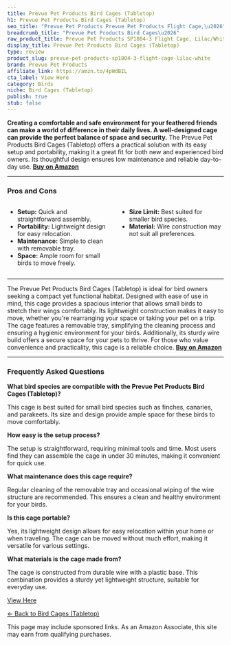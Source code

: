 ```yaml
---
title: Prevue Pet Products Bird Cages (Tabletop)
h1: Prevue Pet Products Bird Cages (Tabletop)
seo_title: "Prevue Pet Products Prevue Pet Products Flight Cage,\u2026"
breadcrumb_title: "Prevue Pet Products Bird Cages\u2026"
raw_product_title: Prevue Pet Products SP1804-3 Flight Cage, Lilac/White
display_title: Prevue Pet Products Bird Cages (Tabletop)
type: review
product_slug: prevue-pet-products-sp1804-3-flight-cage-lilac-white
brand: Prevue Pet Products
affiliate_link: https://amzn.to/4pWdBIL
cta_label: View Here
category: Birds
niche: Bird Cages (Tabletop)
publish: true
stub: false
---
```


<div id="intro" class="full-width">
  <p><strong>Creating a comfortable and safe environment for your feathered friends can make a world of difference in their daily lives. A well-designed cage can provide the perfect balance of space and security.</strong> The Prevue Pet Products Bird Cages (Tabletop) offers a practical solution with its easy setup and portability, making it a great fit for both new and experienced bird owners. Its thoughtful design ensures low maintenance and reliable day-to-day use. <a href="https://amzn.to/4pWdBIL" rel="nofollow sponsored noopener" target="_blank"><strong>Buy on Amazon</strong></a></p>
</div>

<hr />
<h3 id="pros-cons">Pros and Cons</h3>
<div class="pc-grid" style="display:grid;grid-template-columns:1fr 1fr;gap:16px;">
  <ul>
    <li><strong>Setup:</strong> Quick and straightforward assembly.</li>
    <li><strong>Portability:</strong> Lightweight design for easy relocation.</li>
    <li><strong>Maintenance:</strong> Simple to clean with removable tray.</li>
    <li><strong>Space:</strong> Ample room for small birds to move freely.</li>
  </ul>
  <ul>
    <li><strong>Size Limit:</strong> Best suited for smaller bird species.</li>
    <li><strong>Material:</strong> Wire construction may not suit all preferences.</li>
  </ul>
</div>
<hr />

<div class="full-width">
  <p>The Prevue Pet Products Bird Cages (Tabletop) is ideal for bird owners seeking a compact yet functional habitat. Designed with ease of use in mind, this cage provides a spacious interior that allows small birds to stretch their wings comfortably. Its lightweight construction makes it easy to move, whether you're rearranging your space or taking your pet on a trip. The cage features a removable tray, simplifying the cleaning process and ensuring a hygienic environment for your birds. Additionally, its sturdy wire build offers a secure space for your pets to thrive. For those who value convenience and practicality, this cage is a reliable choice. <a href="https://amzn.to/4pWdBIL" rel="nofollow sponsored noopener" target="_blank"><strong>Buy on Amazon</strong></a></p>
</div>

<hr />
<h3 id="faqs">Frequently Asked Questions</h3>

<p><strong>What bird species are compatible with the Prevue Pet Products Bird Cages (Tabletop)?</strong></p>
<p>This cage is best suited for small bird species such as finches, canaries, and parakeets. Its size and design provide ample space for these birds to move comfortably.</p>

<p><strong>How easy is the setup process?</strong></p>
<p>The setup is straightforward, requiring minimal tools and time. Most users find they can assemble the cage in under 30 minutes, making it convenient for quick use.</p>

<p><strong>What maintenance does this cage require?</strong></p>
<p>Regular cleaning of the removable tray and occasional wiping of the wire structure are recommended. This ensures a clean and healthy environment for your birds.</p>

<p><strong>Is this cage portable?</strong></p>
<p>Yes, its lightweight design allows for easy relocation within your home or when traveling. The cage can be moved without much effort, making it versatile for various settings.</p>

<p><strong>What materials is the cage made from?</strong></p>
<p>The cage is constructed from durable wire with a plastic base. This combination provides a sturdy yet lightweight structure, suitable for everyday use.</p>
<p><a class="btn" href="https://amzn.to/4pWdBIL" target="_blank" rel="nofollow sponsored noopener">View Here</a></p>
<p><a href="/roundups/birds/bird-cages-tabletop-/">← Back to Bird Cages (Tabletop)</a></p>
<aside class="disclosure">This page may include sponsored links. As an Amazon Associate, this site may earn from qualifying purchases.</aside>
